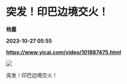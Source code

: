 # 突发！印巴边境交火！
**杨露**

**2023-10-27 05:55**

**https://www.yicai.com/video/101887475.html**

![](https://imgcdn.yicai.com/uppics/images/iOS/yicai/20231027013550405-5758.jpg) 

突发！印巴边境交火！